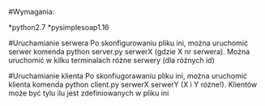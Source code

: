 #Wymagania:

*python2.7
*pysimplesoap1.16

#Uruchamianie serwera
Po skonfigurowaniu pliku ini, można uruchomić serwer komenda python server.py serwerX (gdzie X nr serwera). Można uruchomić w kilku terminalach różne serwery (dla różnych id)

#Uruchamianie klienta
Po skonfiugorawaniu pliku ini, można uruchomić klienta komenda python client.py serwerX serwerY (X i Y różne!). Klientów może być tylu ilu jest zdefiniowanych w pliku ini